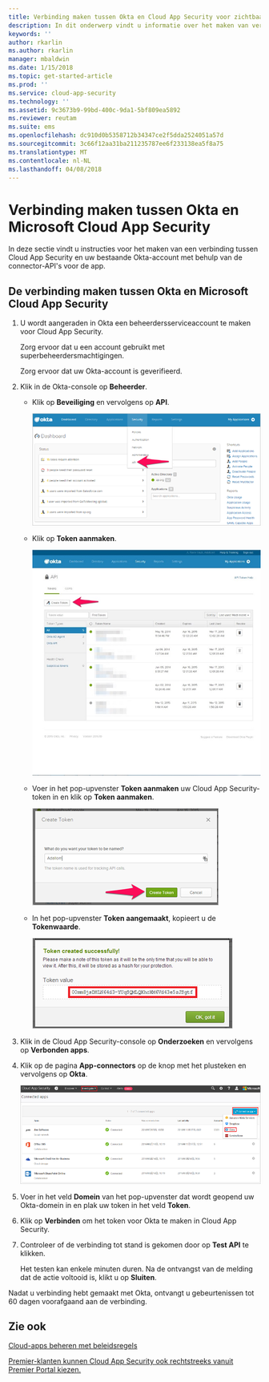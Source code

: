 ```yaml
---
title: Verbinding maken tussen Okta en Cloud App Security voor zichtbaarheid en gebruikscontrole | Microsoft Docs
description: In dit onderwerp vindt u informatie over het maken van verbinding tussen Okta en Cloud App Security via de API-connector.
keywords: ''
author: rkarlin
ms.author: rkarlin
manager: mbaldwin
ms.date: 1/15/2018
ms.topic: get-started-article
ms.prod: ''
ms.service: cloud-app-security
ms.technology: ''
ms.assetid: 9c3673b9-99bd-400c-9da1-5bf809ea5892
ms.reviewer: reutam
ms.suite: ems
ms.openlocfilehash: dc910d0b5358712b34347ce2f5dda2524051a57d
ms.sourcegitcommit: 3c66f12aa31ba211235787ee6f233138ea5f8a75
ms.translationtype: MT
ms.contentlocale: nl-NL
ms.lasthandoff: 04/08/2018
---
```

# <a name="connect-okta-to-microsoft-cloud-app-security"></a>Verbinding maken tussen Okta en Microsoft Cloud App Security
In deze sectie vindt u instructies voor het maken van een verbinding tussen Cloud App Security en uw bestaande Okta-account met behulp van de connector-API's voor de app.  
  
## <a name="how-to-connect-okta-to-cloud-app-security"></a>De verbinding maken tussen Okta en Microsoft Cloud App Security  
  
1.  U wordt aangeraden in Okta een beheerdersserviceaccount te maken voor Cloud App Security.  
  
     Zorg ervoor dat u een account gebruikt met superbeheerdersmachtigingen.  
  
     Zorg ervoor dat uw Okta-account is geverifieerd.  
  
2.  Klik in de Okta-console op **Beheerder**.  
  
    -   Klik op **Beveiliging** en vervolgens op **API**.  
  
         ![okta api](./media/okta-api.png "okta api")  
  
    -   Klik op **Token aanmaken**.  
  
         ![okta createtoken](./media/okta-createtoken.jpg "okta createtoken")  
  
    -   Voer in het pop-upvenster **Token aanmaken** uw Cloud App Security-token in en klik op **Token aanmaken**.  
  
         ![okta token popup](./media/okta-token-popup.png "okta token popup")  
  
    -   In het pop-upvenster **Token aangemaakt**, kopieert u de **Tokenwaarde**.  
  
         ![okta token value](./media/okta-token-value.png "okta token value")  
  
3.  Klik in de Cloud App Security-console op **Onderzoeken** en vervolgens op **Verbonden apps**.  
  
4.  Klik op de pagina **App-connectors** op de knop met het plusteken en vervolgens op **Okta**.  
  
     ![connect okta](./media/connect-okta.png "connect okta")  
  
5.  Voer in het veld **Domein** van het pop-upvenster dat wordt geopend uw Okta-domein in en plak uw token in het veld **Token**.  
  
6.  Klik op **Verbinden** om het token voor Okta te maken in Cloud App Security.  
  
7.  Controleer of de verbinding tot stand is gekomen door op **Test API** te klikken.  
  
     Het testen kan enkele minuten duren. Na de ontvangst van de melding dat de actie voltooid is, klikt u op **Sluiten**.  
  
Nadat u verbinding hebt gemaakt met Okta, ontvangt u gebeurtenissen tot 60 dagen voorafgaand aan de verbinding.
  
## <a name="see-also"></a>Zie ook  
[Cloud-apps beheren met beleidsregels](control-cloud-apps-with-policies.md)   

[Premier-klanten kunnen Cloud App Security ook rechtstreeks vanuit Premier Portal kiezen.](https://premier.microsoft.com/)  
  
  